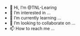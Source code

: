 - 👋 Hi, I’m @TNL-Learing
- 👀 I’m interested in ...
- 🌱 I’m currently learning ...
- 💞️ I’m looking to collaborate on ...
- 📫 How to reach me ...

<!---
TNL-Learing/TNL-Learing is a ✨ special ✨ repository because its `README.md` (this file) appears on your GitHub profile.
You can click the Preview link to take a look at your changes.
--->
